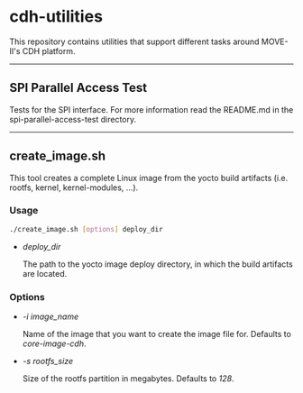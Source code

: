 # cdh-utilities
This repository contains utilities that support different tasks around MOVE-II's CDH platform.

---

## SPI Parallel Access Test
Tests for the SPI interface. For more information read the README.md in the spi-parallel-access-test directory.

---

## create\_image.sh
This tool creates a complete Linux image from the yocto build artifacts (i.e. rootfs, kernel, kernel-modules, ...).

### Usage
```bash
./create_image.sh [options] deploy_dir
```

* *deploy\_dir*

    The path to the yocto image deploy directory, in which the build artifacts are located.

### Options
* *-i image_name*

    Name of the image that you want to create the image file for. Defaults to _core-image-cdh_.

* *-s rootfs_size*

    Size of the rootfs partition in megabytes. Defaults to _128_.

